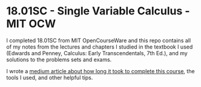# 18.01SC - Single Variable Calculus - MIT OCW

I completed 18.01SC from MIT OpenCourseWare and this repo contains all of my notes from the lectures and chapters I studied in the textbook I used (Edwards and Penney, Calculus: Early Transcendentals, 7th Ed.), and my solutions to the problems sets and exams.

I wrote a [medium article about how long it took to complete this course](https://goepigen.medium.com/i-self-studied-mitopencourseware-18-01sc-single-variable-calculus-in-192-hours-9dbb205639b1), the tools I used, and other helpful tips.

